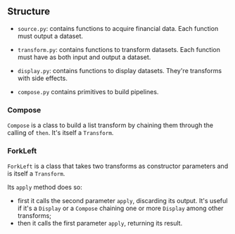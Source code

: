 ## Structure

- `source.py`: contains functions to acquire financial data. Each function must output a dataset.

- `transform.py`: contains functions to transform datasets. Each function must have as both input and output a dataset.

- `display.py`: contains functions to display datasets. They're transforms with side effects.

- `compose.py` contains primitives to build pipelines.

### Compose
`Compose` is a class to build a list transform by chaining them through the calling of `then`. It's itself a `Transform`.

### ForkLeft
`ForkLeft` is a class that takes two transforms as constructor parameters and is itself a `Transform`.

Its `apply` method does so:

- first it calls the second parameter `apply`, discarding its output. It's useful if it's a `Display` or a `Compose` chaining one or more `Display` among other transforms;
- then it calls the first parameter `apply`, returning its result.
